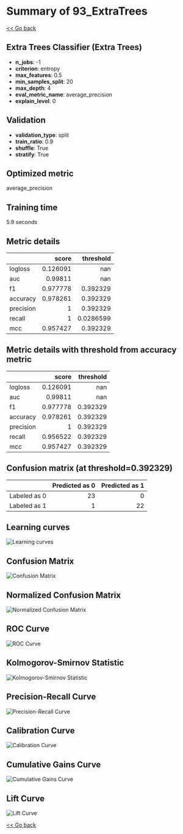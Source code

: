 # Summary of 93_ExtraTrees

[<< Go back](../README.md)


## Extra Trees Classifier (Extra Trees)
- **n_jobs**: -1
- **criterion**: entropy
- **max_features**: 0.5
- **min_samples_split**: 20
- **max_depth**: 4
- **eval_metric_name**: average_precision
- **explain_level**: 0

## Validation
 - **validation_type**: split
 - **train_ratio**: 0.9
 - **shuffle**: True
 - **stratify**: True

## Optimized metric
average_precision

## Training time

5.9 seconds

## Metric details
|           |    score |   threshold |
|:----------|---------:|------------:|
| logloss   | 0.126091 | nan         |
| auc       | 0.99811  | nan         |
| f1        | 0.977778 |   0.392329  |
| accuracy  | 0.978261 |   0.392329  |
| precision | 1        |   0.392329  |
| recall    | 1        |   0.0286599 |
| mcc       | 0.957427 |   0.392329  |


## Metric details with threshold from accuracy metric
|           |    score |   threshold |
|:----------|---------:|------------:|
| logloss   | 0.126091 |  nan        |
| auc       | 0.99811  |  nan        |
| f1        | 0.977778 |    0.392329 |
| accuracy  | 0.978261 |    0.392329 |
| precision | 1        |    0.392329 |
| recall    | 0.956522 |    0.392329 |
| mcc       | 0.957427 |    0.392329 |


## Confusion matrix (at threshold=0.392329)
|              |   Predicted as 0 |   Predicted as 1 |
|:-------------|-----------------:|-----------------:|
| Labeled as 0 |               23 |                0 |
| Labeled as 1 |                1 |               22 |

## Learning curves
![Learning curves](learning_curves.png)
## Confusion Matrix

![Confusion Matrix](confusion_matrix.png)


## Normalized Confusion Matrix

![Normalized Confusion Matrix](confusion_matrix_normalized.png)


## ROC Curve

![ROC Curve](roc_curve.png)


## Kolmogorov-Smirnov Statistic

![Kolmogorov-Smirnov Statistic](ks_statistic.png)


## Precision-Recall Curve

![Precision-Recall Curve](precision_recall_curve.png)


## Calibration Curve

![Calibration Curve](calibration_curve_curve.png)


## Cumulative Gains Curve

![Cumulative Gains Curve](cumulative_gains_curve.png)


## Lift Curve

![Lift Curve](lift_curve.png)



[<< Go back](../README.md)
